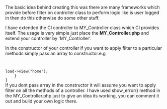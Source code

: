 The basic idea behind creating this was there are many frameworks which provide before filter on controller class to perform logic like is user logged in then do this otherwise do some other stuff.

I have extended the CI controller to MY_Controller class which CI provides itself. The usage is very simple just place the <strong>MY_Controller.php</strong> and extend your controller by 'MY_Controller'. 

In the constructor of your controller if you want to apply filter to a particular methods simply pass an array to constructor.e.g

<code>

<?php if ( ! defined('BASEPATH')) exit('No direct script access allowed');

class User extends MY_Controller {

	function __construct() {
        parent::__construct(array("dashboard,home"));
    }

	public function index()
	{
		// list all users
	}
	
	public function dashboard()
	{
	  // show dashboard to a logged in user
	}
	
	public function home(){
	  $this->load->view("home");
	} 
}
</code>

If you dont pass array in the constructor it will assume you want to apply filter on all the methods of a controller. I have used show_error() method in the MY_Controller.php just to give an idea its working, you can comment it out and build your own logic there. 
